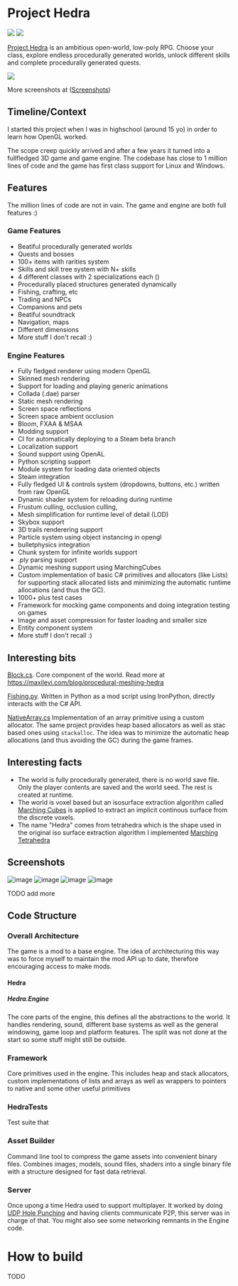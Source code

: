 # Project Hedra
![](https://github.com/maxilevi/project-hedra/actions/workflows/main.yml/badge.svg)
![](https://github.com/maxilevi/project-hedra/actions/workflows/deploy.yml/badge.svg)

[Project Hedra](https://store.steampowered.com/app/1009960/) is an ambitious open-world, low-poly RPG. Choose your class, explore endless procedurally generated worlds, unlock different skills and complete procedurally generated quests.

![](https://cdn.akamai.steamstatic.com/steam/apps/1009960/ss_4d11007f15cd0b1b5fd10e5c3464281b020d58ad.jpg?t=1675777899)

More screenshots at ([Screenshots](#Screenshots))

## Timeline/Context

I started this project when I was in highschool (around 15 yo) in order to learn how OpenGL worked. 

The scope creep quickly arrived and after a few years it turned into a fullfledged 3D game and game engine. The codebase has close to 1 million lines of code and the game has first class support for Linux and Windows.

## Features

The million lines of code are not in vain. The game and engine are both full features :)

### Game Features
* Beatiful procedurally generated worlds
* Quests and bosses
* 100+ items with rarities system
* Skills and skill tree system with N+ skills
* 4 different classes with 2 specializations each ()
* Procedurally placed structures generated dynamically
* Fishing, crafting, etc
* Trading and NPCs
* Companions and pets
* Beatiful soundtrack
* Navigation, maps
* Different dimensions
* More stuff I don't recall :)

### Engine Features
* Fully fledged renderer using modern OpenGL
* Skinned mesh rendering 
* Support for loading and playing generic animations
* Collada (.dae) parser
* Static mesh rendering
* Screen space reflections
* Screen space ambient occlusion
* Bloom, FXAA & MSAA
* Modding support
* CI for automatically deploying to a Steam beta branch
* Localization support
* Sound support using OpenAL
* Python scripting support
* Module system for loading data oriented objects
* Steam integration
* Fully fledged UI & controls system (dropdowns, buttons, etc.) written from raw OpenGL
* Dynamic shader system for reloading during runtime
* Frustum culling, occlusion culling,
* Mesh simplification for runtime level of detail (LOD)
* Skybox support
* 3D trails renderering support
* Particle system using object instancing in opengl
* bulletphysics integration
* Chunk system for infinite worlds support
* .ply parsing support
* Dynamic meshing support using MarchingCubes
* Custom implementation of basic C# primitives and allocators (like Lists) for supporting stack allocated lists and minimizing the automatic runtime allocations (and thus the GC).
* 1000+ plus test cases
* Framework for mocking game components and doing integration testing on games
* Image and asset compression for faster loading and smaller size
* Entity component system 
* More stuff I don't recall :)

## Interesting bits

[Block.cs](https://github.com/maxilevi/project-hedra/blob/master/Hedra/Engine/Generation/Block.cs). Core component of the world. Read more at https://maxilevi.com/blog/procedural-meshing-hedra

[Fishing.py](https://github.com/maxilevi/project-hedra/blob/master/Hedra/Scripts/Fishing.py). Written in Python as a mod script using IronPython, directly interacts with the C# API.

[NativeArray.cs](https://github.com/maxilevi/project-hedra/blob/master/Framework/NativeArray.cs) Implementation of an array primitive using a custom allocator. The same project provides heap based allocators as well as stac based ones using `stackalloc`. The idea was to minimize the automatic heap allocations (and thus avoiding the GC) during the game frames.

## Interesting facts

* The world is fully procedurally generated, there is no world save file. Only the player contents are saved and the world seed. The rest is created at runtime.
* The world is voxel based but an isosurface extraction algorithm called [Marching Cubes](https://en.wikipedia.org/wiki/Marching_cubes) is applied to extract an implicit continous surface from the discrete voxels.
* The name "Hedra" comes from tetrahedra which is the shape used in the original iso surface extraction algorithm I implemented [Marching Tetrahedra](https://en.wikipedia.org/wiki/Marching_tetrahedra)

## Screenshots

![image](https://cdn.akamai.steamstatic.com/steam/apps/1009960/ss_b36484e33d3c9f18555a3f55d60149d3913ad73a.jpg?t=1675777899)
![image](https://cdn.akamai.steamstatic.com/steam/apps/1009960/ss_e5a785f7eed4f5e1c652b8f7368f12bbf42f151e.jpg?t=1675777899)
![image](https://cdn.akamai.steamstatic.com/steam/apps/1009960/ss_b8abea9f49243d1d4f5145e2627019c76b6ad520.jpg?t=1675777899)
![image](https://cdn.akamai.steamstatic.com/steam/apps/1009960/ss_0e5de5ddf3c8b23d3efc64a1912dd42b2fdea31c.jpg?t=1675777899)

 TODO add more

## Code Structure

### Overall Architecture

The game is a mod to a base engine. The idea of architecturing this way was to force myself to maintain the mod API up to date, therefore encouraging access to make mods.

#### Hedra

##### Hedra.Engine

The core parts of the engine, this defines all the abstractions to the world. It handles rendering, sound, different base systems as well as the general windowing, game loop and platform features. The split was not done at the start so some stuff might still be outside.

### Framework
Core primitives used in the engine. This includes heap and stack allocators, custom implementations of lists and arrays as well as wrappers to pointers to native and some other useful primitives

### HedraTests

Test suite that

### Asset Builder

Command line tool to compress the game assets into convenient binary files. Combines images, models, sound files, shaders into a single binary file with a structure designed for fast data retrieval.

### Server

Once upong a time Hedra used to support multiplayer. It worked by doing [UDP Hole Punching](https://en.wikipedia.org/wiki/UDP_hole_punching) and having clients communicate P2P, this server was in charge of that. You might also see some networking remnants in the Engine code.

# How to build

TODO


